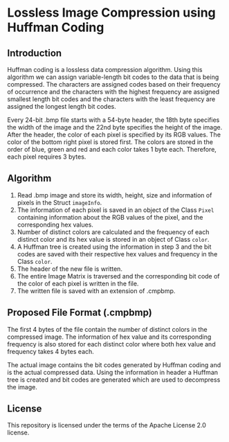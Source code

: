 # Lossless Image Compression using Huffman Coding

## Introduction

Huffman coding is a lossless data compression algorithm. Using this algorithm we can assign variable-length bit codes to the data that is being compressed. The characters are assigned codes based on their frequency of occurrence and the characters with the highest frequency are assigned smallest length bit codes and the characters with the least frequency are assigned the longest length bit codes. 

Every 24-bit .bmp file starts with a 54-byte header, the 18th byte specifies the width of the image and the 22nd byte specifies the height of the image. After the header, the color of each pixel is specified by its RGB values. The color of the bottom right pixel is stored first. The colors are stored in the order of blue, green and red and each color takes 1 byte each. Therefore, each pixel requires 3 bytes.

## Algorithm
1. Read .bmp image and store its width, height, size and information of pixels in the Struct `imageInfo`.
1. The information of each pixel is saved in an object of the Class `Pixel` containing information about the RGB values of the pixel, and the corresponding hex values.
1. Number of distinct colors are calculated and the frequency of each distinct color and its hex value is stored in an object of Class `color`.
1. A Huffman tree is created using the information in step 3 and the bit codes are saved with their respective hex values and frequency in the Class `color`.
1. The header of the new file is written.
1. The entire Image Matrix is traversed and the corresponding bit code of the color of each pixel is written in the file.
1. The written file is saved with an extension of .cmpbmp.

## Proposed File Format (.cmpbmp)

The first 4 bytes of the file contain the number of distinct colors in the compressed image. The information of hex value and its corresponding frequency is also stored for each distinct color where both hex value and frequency takes 4 bytes each.

The actual image contains the bit codes generated by Huffman coding and is the actual compressed data.
Using the information in header a Huffman tree is created and bit codes are generated which are used to decompress the image.

## License

This repository is licensed under the terms of the Apache License 2.0 license.
